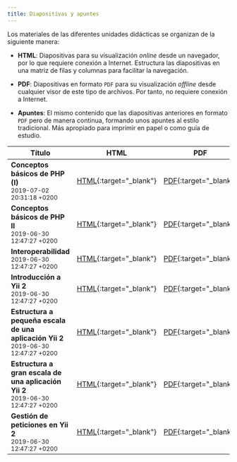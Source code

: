 ```yaml
---
title: Diapositivas y apuntes
---
```


Los materiales de las diferentes unidades didácticas se organizan de la siguiente manera:

- **HTML**: Diapositivas para su visualización *online* desde un navegador, por lo que requiere conexión a Internet. Estructura las diapositivas en una matriz de filas y columnas para facilitar la navegación.

- **PDF**: Diapositivas en formato `PDF` para su visualización *offline* desde cualquier visor de este tipo de archivos. Por tanto, no requiere conexión a Internet.

- **Apuntes**: El mismo contenido que las diapositivas anteriores en formato `PDF` pero de manera continua, formando unos apuntes al estilo tradicional. Más apropiado para imprimir en papel o como guía de estudio.

| Título | HTML | PDF | Apuntes |
| ------ |:----:|:---:|:-------:|
| <strong>Conceptos básicos de PHP (I)</strong><br><small class="fecha">2019-07-02 20:31:18 +0200</small> | [HTML](slides/conceptos-basicos-de-php-i.html){:target="_blank"} | [PDF](pdf/conceptos-basicos-de-php-i.pdf){:target="_blank"} | [Apuntes](apuntes/conceptos-basicos-de-php-i-apuntes.pdf){:target="_blank"}
| <strong>Conceptos básicos de PHP II</strong><br><small class="fecha">2019-06-30 12:47:27 +0200</small> | [HTML](slides/conceptos-basicos-de-php-ii.html){:target="_blank"} | [PDF](pdf/conceptos-basicos-de-php-ii.pdf){:target="_blank"} | [Apuntes](apuntes/conceptos-basicos-de-php-ii-apuntes.pdf){:target="_blank"}
| <strong>Interoperabilidad</strong><br><small class="fecha">2019-06-30 12:47:27 +0200</small> | [HTML](slides/interoperabilidad.html){:target="_blank"} | [PDF](pdf/interoperabilidad.pdf){:target="_blank"} | [Apuntes](apuntes/interoperabilidad-apuntes.pdf){:target="_blank"}
| <strong>Introducción a Yii 2</strong><br><small class="fecha">2019-06-30 12:47:27 +0200</small> | [HTML](slides/introduccion-a-yii2.html){:target="_blank"} | [PDF](pdf/introduccion-a-yii2.pdf){:target="_blank"} | [Apuntes](apuntes/introduccion-a-yii2-apuntes.pdf){:target="_blank"}
| <strong>Estructura a pequeña escala de una aplicación Yii 2</strong><br><small class="fecha">2019-06-30 12:47:27 +0200</small> | [HTML](slides/estructura-a-pequena-escala-de-una-aplicacion-yii2.html){:target="_blank"} | [PDF](pdf/estructura-a-pequena-escala-de-una-aplicacion-yii2.pdf){:target="_blank"} | [Apuntes](apuntes/estructura-a-pequena-escala-de-una-aplicacion-yii2-apuntes.pdf){:target="_blank"}
| <strong>Estructura a gran escala de una aplicación Yii 2</strong><br><small class="fecha">2019-06-30 12:47:27 +0200</small> | [HTML](slides/estructura-a-gran-escala-de-una-aplicacion-yii2.html){:target="_blank"} | [PDF](pdf/estructura-a-gran-escala-de-una-aplicacion-yii2.pdf){:target="_blank"} | [Apuntes](apuntes/estructura-a-gran-escala-de-una-aplicacion-yii2-apuntes.pdf){:target="_blank"}
| <strong>Gestión de peticiones en Yii 2</strong><br><small class="fecha">2019-06-30 12:47:27 +0200</small> | [HTML](slides/gestion-de-peticiones-en-yii2.html){:target="_blank"} | [PDF](pdf/gestion-de-peticiones-en-yii2.pdf){:target="_blank"} | [Apuntes](apuntes/gestion-de-peticiones-en-yii2-apuntes.pdf){:target="_blank"}
